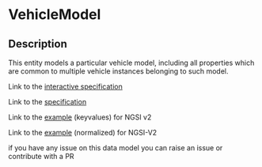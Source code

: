 # VehicleModel

## Description 

This entity models a particular vehicle model, including all properties
which are common to multiple vehicle instances belonging to such model.


Link to the [interactive specification](https://swagger.lab.fiware.org/?url=https://smart-data-models.github.io/dataModel.Transportation/VehicleModel/swagger.yaml)

Link to the [specification](https://smart-data-models.github.io/dataModel.Transportation/VehicleModel/doc/spec.md)

Link to the [example](https://smart-data-models.github.io/dataModel.Transportation/VehicleModel/examples/example.json) (keyvalues) for NGSI v2

Link to the [example](https://smart-data-models.github.io/dataModel.Transportation/VehicleModel/examples/example-normalized.json) (normalized) for NGSI-V2


 if you have any issue on this data model you can raise an issue or contribute with a PR